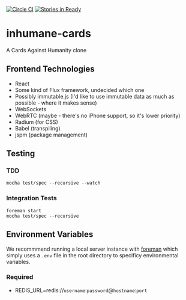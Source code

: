[![Circle CI](https://circleci.com/gh/inhumanecards/inhumane.cards.svg?style=shield)](https://circleci.com/gh/inhumanecards/inhumane.cards) [![Stories in Ready](https://badge.waffle.io/inhumanecards/inhumane.cards.png?label=ready&title=Ready)](http://waffle.io/inhumanecards/inhumane.cards)

# inhumane-cards
A Cards Against Humanity clone

## Frontend Technologies
* React
* Some kind of Flux framework, undecided which one
* Possibly immutable.js (I'd like to use immutable data as much as possible - where it makes sense)
* WebSockets
* WebRTC (maybe - there's no iPhone support, so it's lower priority)
* Radium (for CSS)
* Babel (transpiling)
* jspm (package management)

## Testing
### TDD
```
mocha test/spec --recursive --watch
```

### Integration Tests
```
foreman start
mocha test/spec --recursive
```

## Environment Variables
We recommmend running a local server instance with [foreman](https://github.com/ddollar/foreman) which simply uses a `.env` file in the root directory to specificy environmental variables.
### Required
* REDIS_URL=redis://`username`:`password`@`hostname`:`port`
